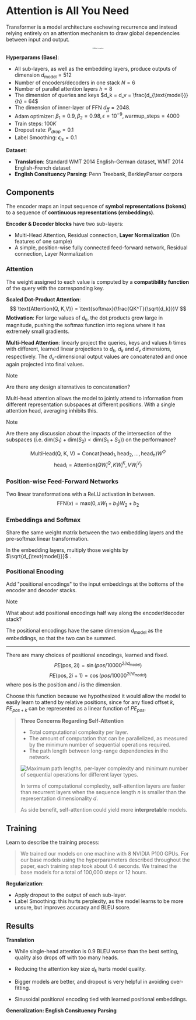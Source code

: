 # Attention is All You Need

Transformer is a model architecture eschewing recurrence and instead relying entirely on an attention mechanism to draw global dependencies between input and output.

<center>
<img src="https://ar5iv.labs.arxiv.org/html/1706.03762/assets/Figures/ModalNet-21.png" alt="Refer to caption" style="zoom: 25%;" />
</center>

**Hyperparams (Base)**:

* All sub-layers, as well as the embedding layers, produce outputs of dimension $d_{\text{model}} = 512$
* Number of encoders/decoders in one stack $N = 6$
* Number of parallel attention layers $h = 8$
* The dimension of queries and keys $d_k = d_v = \frac{d_{\text{model}}}{h} = 64$
* The dimension of inner-layer of FFN $d_{ff}=2048$.
* Adam optimizer: $\beta_1 = 0.9, \beta_2 = 0.98, \epsilon = 10^{-9}, \text{warmup\_steps} = 4000$
* Train steps: $100K$
* Dropout rate: $P_{drop} = 0.1$
* Label Smoothing: $\epsilon_{ls} = 0.1$

**Dataset**:

* **Translation**: Standard WMT 2014 English-German dataset, WMT 2014 English-French dataset
* **English Consituency Parsing**: Penn Treebank, BerkleyParser corpora

## Components

The encoder maps an input sequence of **symbol representations (tokens)** to a sequence of **continuous representations (embeddings)**.

**Encoder & Decoder blocks** have two sub-layers:

* Multi-Head Attention, Residual connection, **Layer Normalization** (On features of one sample)
* A simple, position-wise fully connected feed-forward network, Residual connection, Layer Normalization

### Attention

The weight assigned to each value is computed by a **compatibility function** of the query with the corresponding key.

**Scaled Dot-Product Attention**:
$$
\text{Attention(Q, K,V)} = \text{softmax}(\frac{QK^T}{\sqrt{d_k}})V
$$
**Motivation**: For large values of $d_k$, the dot products grow large in magnitude, pushing the softmax function into regions where it has extremely small gradients.

**Multi-Head Attention**: linearly project the queries, keys and values $h$ times with different, learned linear projections to $d_k$, $d_k$ and $d_v$ dimensions, respectively. The  $d_v$-dimensional output values are concatenated and once again projected into final values.

> [!NOTE]
>
> Are there any design alternatives to concatenation?

Multi-head attention allows the model to jointly attend to information from different representation subspaces at different positions. With a single attention head, averaging inhibits this.

> [!NOTE]
>
> Are there any discussion about the impacts of the intersection of the subspaces (i.e. $\text{dim}(S_1) + \text{dim}(S_2) < \text{dim}(S_1+S_2)$) on the performance? 


$$
\text{MultiHead(Q, K, V)} = \text{Concat}(\text{head}_1, \text{head}_2, \ldots, \text{head}_n)W^O
$$
$$
\text{head}_i = \text{Attention}(QW_i^Q, KW_i^K, VW_i^V)
$$

### Position-wise Feed-Forward Networks

 Two linear transformations with a ReLU activation in between.
$$
\text{FFN}(x) = \text{max}(0, xW_1 + b_1) W_2 + b_2
$$

### Embeddings and Softmax

Share the same weight matrix between the two embedding layers and the pre-softmax linear transformation.

In the embedding layers, multiply those weights by $\sqrt{d_{\text{model}}}$ .

### Positional Encoding

Add "positional encodings" to the input embeddings at the bottoms of the encoder and decoder stacks.

> [!NOTE]
>
> What about add positional encodings half way along the encoder/decoder stack?

The positional encodings have the same dimension $d_{\text{model}}$ as the embeddings, so that the two can be summed.

----

There are many choices of positional encodings, learned and fixed.
$$
PE(\text{pos}, 2i) = \sin(pos / 10000^{2i/d_{\text{model}}})
$$
$$
PE(\text{pos}, 2i+1) = \cos(pos / 10000^{2i/d_{\text{model}}})
$$
where $\text{pos}$ is the position and $i$ is the dimension. 

Choose this function because we hypothesized it would allow the model to easily learn to attend by relative positions, since for any fixed offset $k$, $PE_{pos+k}$ can be represented as a linear function of $PE_{pos}$.

> **Three Concerns Regarding Self-Attention**
>
> * Total computational complexity per layer.
> * The amount of computation that can be parallelized, as measured by the minimum number of sequential operations required.
> * The path length between long-range dependencies in the network. 
>
> ![Maximum path lengths, per-layer complexity and minimum number of sequential operations for different layer types.](https://p.ipic.vip/1034h1.png)
>
> In terms of computational complexity, self-attention layers are faster than recurrent layers when the sequence length $n$ is smaller than the representation dimensionality $d$.
>
> As side benefit, self-attention could yield more **interpretable** models.

## Training

Learn to describe the training process:

> We trained our models on one machine with 8 NVIDIA P100 GPUs. For our base models using the hyperparameters described throughout the paper, each training step took about 0.4 seconds. We trained the base models for a total of 100,000 steps or 12 hours.

**Regularization**:

* Apply dropout to the output of each sub-layer.
* Label Smoothing: this hurts perplexity, as the model learns to be more unsure, but improves accuracy and BLEU score.

## Results

**Translation**

* While single-head attention is 0.9 BLEU worse than the best setting, quality also drops off with too many heads.

* Reducing the attention key size $d_k$ hurts model quality.
* Bigger models are better, and dropout is very helpful in avoiding over-fitting. 
* Sinusoidal positional encoding tied with learned positional embeddings.

**Generalization: English Consituency Parsing**